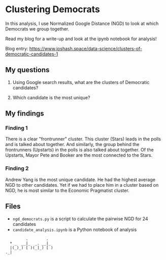# Clustering Democrats

In this analysis, I use Normalized Google Distance (NGD) to look at which Democrats we group together. 

Read my blog for a write-up and look at the ipynb notebook for analysis! 

Blog entry: https://www.joshash.space/data-science/clusters-of-democratic-candidates-1


## My questions

1. Using Google search results, what are the clusters of Democratic candidates?

2. Which candidate is the most unique?


## My findings
### Finding 1 
There is a clear "frontrunner" cluster. This cluster (Stars) leads in the polls and is talked about together. And similarly, the group behind the frontrunners (Upstarts) in the polls is also talked about together. Of the Upstarts, Mayor Pete and Booker are the most connected to the Stars.

### Finding 2
Andrew Yang is the most unique candidate. He had the highest average NGD to other candidates. Yet if we had to place him in a cluster based on NGD, he is most similar to the Economic Pragmatist cluster.


## Files 
* ```ngd_democrats.py``` is a script to calculate the pairwise NGD for 24 candidates 
* ```candidate_analysis.ipynb``` is a Python notebook of analysis 


```
         .        .  
  * _  __|_  _. __|_ 
  |(_)_) [ )(_]_) [ )
._|

```
